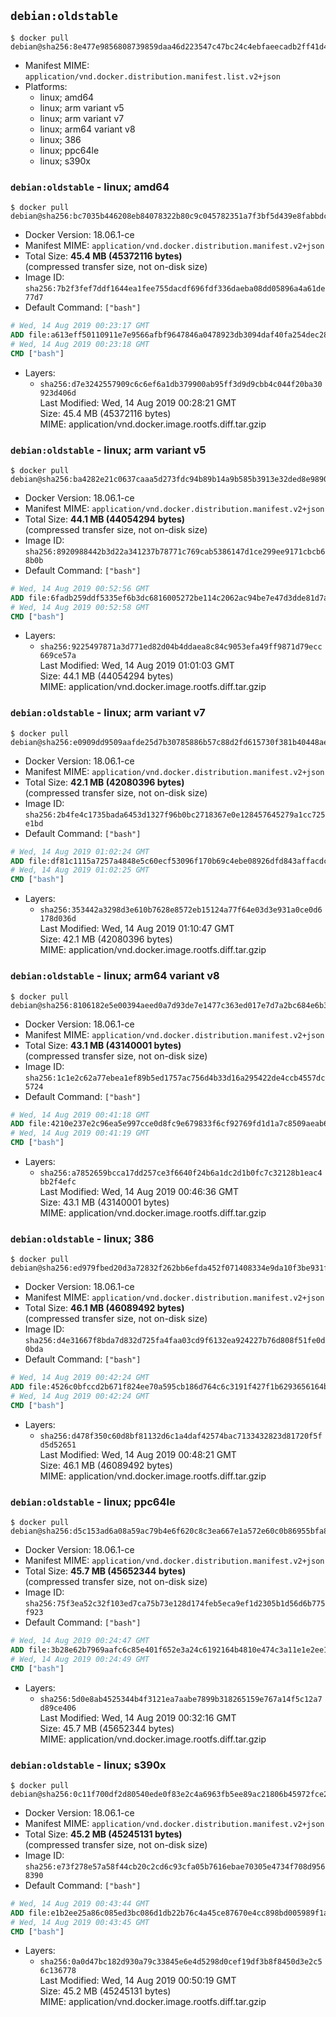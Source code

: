 ## `debian:oldstable`

```console
$ docker pull debian@sha256:8e477e9856808739859daa46d223547c47bc24c4ebfaeecadb2ff41d4230a22e
```

-	Manifest MIME: `application/vnd.docker.distribution.manifest.list.v2+json`
-	Platforms:
	-	linux; amd64
	-	linux; arm variant v5
	-	linux; arm variant v7
	-	linux; arm64 variant v8
	-	linux; 386
	-	linux; ppc64le
	-	linux; s390x

### `debian:oldstable` - linux; amd64

```console
$ docker pull debian@sha256:bc7035b446208eb84078322b80c9c045782351a7f3bf5d439e8fabbdc1659fe2
```

-	Docker Version: 18.06.1-ce
-	Manifest MIME: `application/vnd.docker.distribution.manifest.v2+json`
-	Total Size: **45.4 MB (45372116 bytes)**  
	(compressed transfer size, not on-disk size)
-	Image ID: `sha256:7b2f3fef7ddf1644ea1fee755dacdf696fdf336daeba08dd05896a4a61de77d7`
-	Default Command: `["bash"]`

```dockerfile
# Wed, 14 Aug 2019 00:23:17 GMT
ADD file:a613eff50110911e7e9566afbf9647846a0478923db3094daf40fa254dec284e in / 
# Wed, 14 Aug 2019 00:23:18 GMT
CMD ["bash"]
```

-	Layers:
	-	`sha256:d7e3242557909c6c6ef6a1db379900ab95ff3d9d9cbb4c044f20ba30923d406d`  
		Last Modified: Wed, 14 Aug 2019 00:28:21 GMT  
		Size: 45.4 MB (45372116 bytes)  
		MIME: application/vnd.docker.image.rootfs.diff.tar.gzip

### `debian:oldstable` - linux; arm variant v5

```console
$ docker pull debian@sha256:ba4282e21c0637caaa5d273fdc94b89b14a9b585b3913e32ded8e9890591ca01
```

-	Docker Version: 18.06.1-ce
-	Manifest MIME: `application/vnd.docker.distribution.manifest.v2+json`
-	Total Size: **44.1 MB (44054294 bytes)**  
	(compressed transfer size, not on-disk size)
-	Image ID: `sha256:8920988442b3d22a341237b78771c769cab5386147d1ce299ee9171cbcb68b0b`
-	Default Command: `["bash"]`

```dockerfile
# Wed, 14 Aug 2019 00:52:56 GMT
ADD file:6fadb259ddf5335ef6b3dc6816005272be114c2062ac94be7e47d3dde81d7a7e in / 
# Wed, 14 Aug 2019 00:52:58 GMT
CMD ["bash"]
```

-	Layers:
	-	`sha256:9225497871a3d771ed82d04b4ddaea8c84c9053efa49ff9871d79ecc669ce57a`  
		Last Modified: Wed, 14 Aug 2019 01:01:03 GMT  
		Size: 44.1 MB (44054294 bytes)  
		MIME: application/vnd.docker.image.rootfs.diff.tar.gzip

### `debian:oldstable` - linux; arm variant v7

```console
$ docker pull debian@sha256:e0909dd9509aafde25d7b30785886b57c88d2fd615730f381b40448ae002776c
```

-	Docker Version: 18.06.1-ce
-	Manifest MIME: `application/vnd.docker.distribution.manifest.v2+json`
-	Total Size: **42.1 MB (42080396 bytes)**  
	(compressed transfer size, not on-disk size)
-	Image ID: `sha256:2b4fe4c1735bada6453d1327f96b0bc2718367e0e128457645279a1cc725e1bd`
-	Default Command: `["bash"]`

```dockerfile
# Wed, 14 Aug 2019 01:02:24 GMT
ADD file:df81c1115a7257a4848e5c60ecf53096f170b69c4ebe08926dfd843affacdc5f in / 
# Wed, 14 Aug 2019 01:02:25 GMT
CMD ["bash"]
```

-	Layers:
	-	`sha256:353442a3298d3e610b7628e8572eb15124a77f64e03d3e931a0ce0d6178d036d`  
		Last Modified: Wed, 14 Aug 2019 01:10:47 GMT  
		Size: 42.1 MB (42080396 bytes)  
		MIME: application/vnd.docker.image.rootfs.diff.tar.gzip

### `debian:oldstable` - linux; arm64 variant v8

```console
$ docker pull debian@sha256:8106182e5e00394aeed0a7d93de7e1477c363ed017e7d7a2bc684e6b38904f19
```

-	Docker Version: 18.06.1-ce
-	Manifest MIME: `application/vnd.docker.distribution.manifest.v2+json`
-	Total Size: **43.1 MB (43140001 bytes)**  
	(compressed transfer size, not on-disk size)
-	Image ID: `sha256:1c1e2c62a77ebea1ef89b5ed1757ac756d4b33d16a295422de4ccb4557dc5724`
-	Default Command: `["bash"]`

```dockerfile
# Wed, 14 Aug 2019 00:41:18 GMT
ADD file:4210e237e2c96ea5e997cce0d8fc9e679833f6cf92769fd1d1a7c8509aeab6b2 in / 
# Wed, 14 Aug 2019 00:41:19 GMT
CMD ["bash"]
```

-	Layers:
	-	`sha256:a7852659bcca17dd257ce3f6640f24b6a1dc2d1b0fc7c32128b1eac4bb2f4efc`  
		Last Modified: Wed, 14 Aug 2019 00:46:36 GMT  
		Size: 43.1 MB (43140001 bytes)  
		MIME: application/vnd.docker.image.rootfs.diff.tar.gzip

### `debian:oldstable` - linux; 386

```console
$ docker pull debian@sha256:ed979fbed20d3a72832f262bb6efda452f071408334e9da10f3be931f5b7bd4e
```

-	Docker Version: 18.06.1-ce
-	Manifest MIME: `application/vnd.docker.distribution.manifest.v2+json`
-	Total Size: **46.1 MB (46089492 bytes)**  
	(compressed transfer size, not on-disk size)
-	Image ID: `sha256:d4e31667f8bda7d832d725fa4faa03cd9f6132ea924227b76d808f51fe0d0bda`
-	Default Command: `["bash"]`

```dockerfile
# Wed, 14 Aug 2019 00:42:24 GMT
ADD file:4526c0bfccd2b671f824ee70a595cb186d764c6c3191f427f1b6293656164b6a in / 
# Wed, 14 Aug 2019 00:42:24 GMT
CMD ["bash"]
```

-	Layers:
	-	`sha256:d478f350c60d8bf81132d6c1a4daf42574bac7133432823d81720f5fd5d52651`  
		Last Modified: Wed, 14 Aug 2019 00:48:21 GMT  
		Size: 46.1 MB (46089492 bytes)  
		MIME: application/vnd.docker.image.rootfs.diff.tar.gzip

### `debian:oldstable` - linux; ppc64le

```console
$ docker pull debian@sha256:d5c153ad6a08a59ac79b4e6f620c8c3ea667e1a572e60c0b86955bfa8365f518
```

-	Docker Version: 18.06.1-ce
-	Manifest MIME: `application/vnd.docker.distribution.manifest.v2+json`
-	Total Size: **45.7 MB (45652344 bytes)**  
	(compressed transfer size, not on-disk size)
-	Image ID: `sha256:75f3ea52c32f103ed7ca75b73e128d174feb5eca9ef1d2305b1d56d6b775f923`
-	Default Command: `["bash"]`

```dockerfile
# Wed, 14 Aug 2019 00:24:47 GMT
ADD file:3b28e62b7969aafc6c85e401f652e3a24c6192164b4810e474c3a11e1e2ee100 in / 
# Wed, 14 Aug 2019 00:24:49 GMT
CMD ["bash"]
```

-	Layers:
	-	`sha256:5d0e8ab4525344b4f3121ea7aabe7899b318265159e767a14f5c12a7d89ce406`  
		Last Modified: Wed, 14 Aug 2019 00:32:16 GMT  
		Size: 45.7 MB (45652344 bytes)  
		MIME: application/vnd.docker.image.rootfs.diff.tar.gzip

### `debian:oldstable` - linux; s390x

```console
$ docker pull debian@sha256:0c11f700df2d80540ede0f83e2c4a6963fb5ee89ac21806b45972fce2852684f
```

-	Docker Version: 18.06.1-ce
-	Manifest MIME: `application/vnd.docker.distribution.manifest.v2+json`
-	Total Size: **45.2 MB (45245131 bytes)**  
	(compressed transfer size, not on-disk size)
-	Image ID: `sha256:e73f278e57a58f44cb20c2cd6c93cfa05b7616ebae70305e4734f708d9568390`
-	Default Command: `["bash"]`

```dockerfile
# Wed, 14 Aug 2019 00:43:44 GMT
ADD file:e1b2ee25a86c085ed3bc086d1db22b76c4a45ce87670e4cc898bd005989f1a5e in / 
# Wed, 14 Aug 2019 00:43:45 GMT
CMD ["bash"]
```

-	Layers:
	-	`sha256:0a0d47bc182d930a79c33845e6e4d5298d0cef19df3b8f8450d3e2c56c136778`  
		Last Modified: Wed, 14 Aug 2019 00:50:19 GMT  
		Size: 45.2 MB (45245131 bytes)  
		MIME: application/vnd.docker.image.rootfs.diff.tar.gzip
